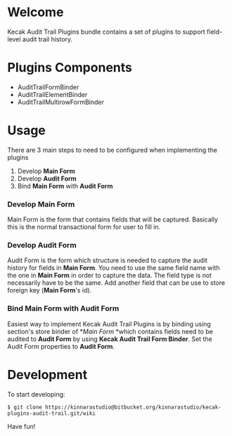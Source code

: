 # Welcome

Kecak Audit Trail Plugins bundle contains a set of plugins to support field-level audit trail history.

# Plugins Components

* AuditTrailFormBinder
* AuditTrailElementBinder
* AuditTrailMultirowFormBinder

# Usage

There are 3 main steps to need to be configured when implementing the plugins

1. Develop **Main Form**
2. Develop **Audit Form**
3. Bind **Main Form** with **Audit Form**

### Develop Main Form

Main Form is the form that contains fields that will be captured. Basically this is the normal transactional form for user to fill in.

### Develop Audit Form

Audit Form is the form which structure is needed to capture the audit history for fields in **Main Form**. You need to use the same field name with the one in **Main Form** in order to capture the data. The field type is not necessarily have to be the same. Add another field that can be use to store foreign key (**Main Form**'s id).

### Bind **Main Form** with **Audit Form**

Easiest way to implement Kecak Audit Trail Plugins is by binding using section's store binder of **Main Form* *which contains fields need to be audited to **Audit Form** by using **Kecak Audit Trail Form Binder**. Set the 
Audit Form properties to **Audit Form**.

# Development

To start developing:

```
$ git clone https://kinnarastudio@bitbucket.org/kinnarastudio/kecak-plugins-audit-trail.git/wiki
```

Have fun!